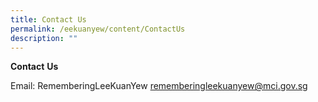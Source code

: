 ```yaml
---
title: Contact Us
permalink: /eekuanyew/content/ContactUs
description: ""
---
```


**Contact** **Us** 

Email: RememberingLeeKuanYew <rememberingleekuanyew@mci.gov.sg>